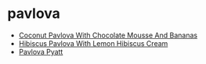 # pavlova

 * [Coconut Pavlova With Chocolate Mousse And Bananas](index/c/coconut-pavlova-with-chocolate-mousse-and-bananas-107170.json)
 * [Hibiscus Pavlova With Lemon Hibiscus Cream](index/h/hibiscus-pavlova-with-lemon-hibiscus-cream-56389421.json)
 * [Pavlova Pyatt](index/p/pavlova-pyatt-15041.json)
